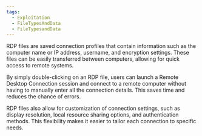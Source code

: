 ```yaml
---
tags:
  - Exploitation
  - FileTypesAndData
  - FileTypesandData
---
```

RDP files are saved connection profiles that contain information such as the computer name or IP address, username, and encryption settings. These files can be easily transferred between computers, allowing for quick access to remote systems.

By simply double-clicking on an RDP file, users can launch a Remote Desktop Connection session and connect to a remote computer without having to manually enter all the connection details. This saves time and reduces the chance of errors.

RDP files also allow for customization of connection settings, such as display resolution, local resource sharing options, and authentication methods. This flexibility makes it easier to tailor each connection to specific needs.